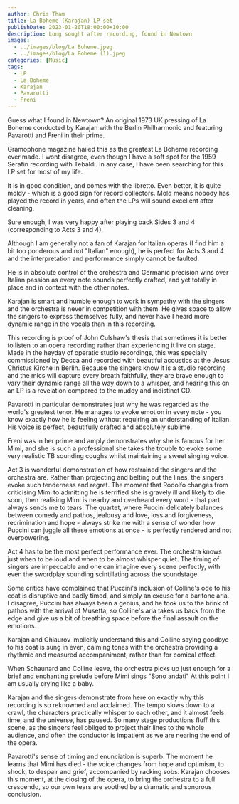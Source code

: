 ```yaml
---
author: Chris Tham
title: La Boheme (Karajan) LP set
publishDate: 2023-01-20T18:00:00+10:00
description: Long sought after recording, found in Newtown
images:
  - ../images/blog/La Boheme.jpeg
  - ../images/blog/La Boheme (1).jpeg
categories: [Music]
tags:
  - LP
  - La Boheme
  - Karajan
  - Pavarotti
  - Freni
---
```


Guess what I found in Newtown? An original 1973 UK pressing of La Boheme conducted by Karajan with the Berlin Philharmonic and featuring Pavarotti and Freni in their prime.

Gramophone magazine hailed this as the greatest La Boheme recording ever made. I wont disagree, even though I have a soft spot for the 1959 Serafin recording with Tebaldi. In any case, I have been searching for this LP set for most of my life.

It is in good condition, and comes with the libretto. Even better, it is quite moldy - which is a good sign for record collectors. Mold means nobody has played the record in years, and often the LPs will sound excellent after cleaning.

Sure enough, I was very happy after playing back Sides 3 and 4 (corresponding to Acts 3 and 4).

Although I am generally not a fan of Karajan for Italian operas (I find him a bit too ponderous and not "Italian" enough), he is perfect for Acts 3 and 4 and the interpretation and performance simply cannot be faulted.

He is in absolute control of the orchestra and Germanic precision wins over Italian passion as every note sounds perfectly crafted, and yet totally in place and in context with the other notes.

Karajan is smart and humble enough to work in sympathy with the singers and the orchestra is never in competition with them. He gives space to allow the singers to express themselves fully, and never have I heard more dynamic range in the vocals than in this recording.

This recording is proof of John Culshaw's thesis that sometimes it is better to listen to an opera recording rather than experiencing it live on stage. Made in the heyday of operatic studio recordings, this was specially commissioned by Decca and recorded with beautiful acoustics at the Jesus Christus Kirche in Berlin.
Because the singers know it is a studio recording and the mics will capture every breath faithfully, they are brave enough to vary their dynamic range all the way down to a whisper, and hearing this on an LP is a revelation compared to the muddy and indistinct CD.

Pavarotti in particular demonstrates just why he was regarded as the world's greatest tenor. He manages to evoke emotion in every note - you know exactly how he is feeling without requiring an understanding of Italian. His voice is perfect, beautifully crafted and absolutely sublime.

Freni was in her prime and amply demonstrates why she is famous for her Mimi, and she is such a professional she takes the trouble to evoke some very realistic TB sounding coughs whilst maintaining a sweet singing voice.

Act 3 is wonderful demonstration of how restrained the singers and the orchestra are. Rather than projecting and belting out the lines, the singers evoke such tenderness and regret. The moment that Rodolfo changes from criticising Mimi to admitting he is terrified she is gravely ill and likely to die soon, then realising Mimi is nearby and overheard every word - that part always sends me to tears. The quartet, where Puccini delicately balances between comedy and pathos, jealousy and love, loss and forgiveness, recrimination and hope - always strike me with a sense of wonder how Puccini can juggle all these emotions at once - is perfectly rendered and not overpowering.

Act 4 has to be the most perfect performance ever. The orchestra knows just when to be loud and when to be almost whisper quiet. The timing of singers are impeccable and one can imagine every scene perfectly, with even the swordplay sounding scintillating across the soundstage.

Some critics have complained that Puccini's inclusion of Colline's ode to his coat is disruptive and badly timed, and simply an excuse for a baritone aria. I disagree, Puccini has always been a genius, and he took us to the brink of pathos with the arrival of Musetta, so Colline's aria takes us back from the edge and give us a bit of breathing space before the final assault on the emotions.

Karajan and Ghiaurov implicitly understand this and Colline saying goodbye to his coat is sung in even, calming tones with the orchestra providing a rhythmic and measured accompaniment, rather than for comical effect.

When Schaunard and Colline leave, the orchestra picks up just enough for a brief and enchanting prelude before Mimi sings "Sono andati" At this point I am usually crying like a baby.

Karajan and the singers demonstrate from here on exactly why this recording is so reknowned and acclaimed. The tempo slows down to a crawl, the characters practically whisper to each other, and it almost feels time, and the universe, has paused. So many stage productions fluff this scene, as the singers feel obliged to project their lines to the whole audience, and often the conductor is impatient as we are nearing the end of the opera.

Pavarotti's sense of timing and enunciation is superb. The moment he learns that Mimi has died - the voice changes from hope and optimism, to shock, to despair and grief, accompanied by racking sobs. Karajan chooses this moment, at the closing of the opera, to bring the orchestra to a full crescendo, so our own tears are soothed by a dramatic and sonorous conclusion.
